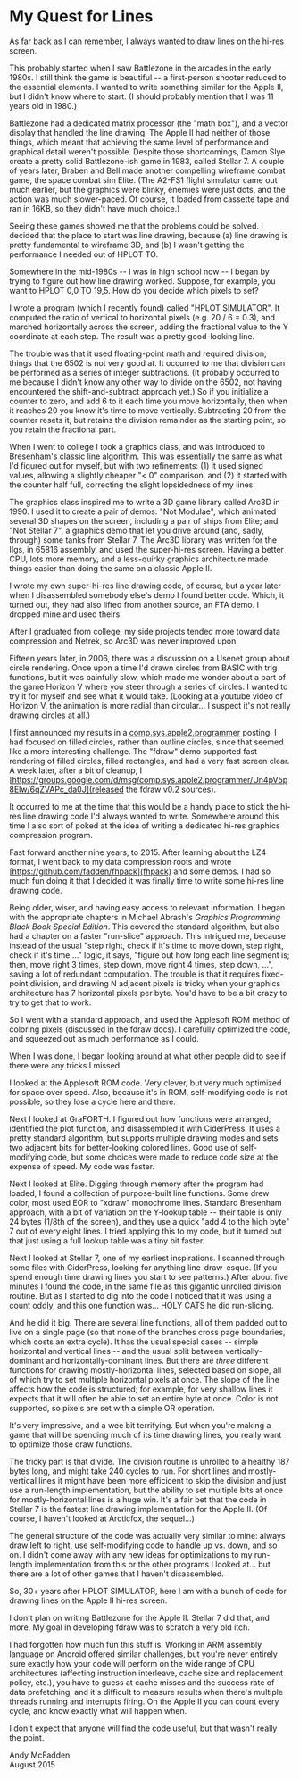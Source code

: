 My Quest for Lines
==================

As far back as I can remember, I always wanted to draw lines on the
hi-res screen.

This probably started when I saw Battlezone in the arcades in the early
1980s.  I still think the game is beautiful -- a first-person shooter
reduced to the essential elements.  I wanted to write something similar
for the Apple II, but I didn't know where to start.  (I should probably
mention that I was 11 years old in 1980.)

Battlezone had a dedicated matrix processor (the "math box"), and a
vector display that handled the line drawing.  The Apple II had neither
of those things, which meant that achieving the same level of performance
and graphical detail weren't possible.  Despite those shortcomings, Damon
Slye create a pretty solid Battlezone-ish game in 1983, called Stellar 7.
A couple of years later, Braben and Bell made another compelling wireframe
combat game, the space combat sim Elite.  (The A2-FS1 flight simulator
came out much earlier, but the graphics were blinky, enemies were just
dots, and the action was much slower-paced.  Of course, it loaded from
cassette tape and ran in 16KB, so they didn't have much choice.)

Seeing these games showed me that the problems could be solved.  I decided
that the place to start was line drawing, because (a) line drawing is
pretty fundamental to wireframe 3D, and (b) I wasn't getting the performance
I needed out of HPLOT TO.

Somewhere in the mid-1980s -- I was in high school now -- I began by trying
to figure out how line drawing worked.  Suppose, for example, you want to
HPLOT 0,0 TO 19,5.  How do you decide which pixels to set?

I wrote a program (which I recently found) called "HPLOT SIMULATOR".  It
computed the ratio of vertical to horizontal pixels (e.g. 20 / 6 = 0.3),
and marched horizontally across the screen, adding the fractional value to
the Y coordinate at each step.  The result was a pretty good-looking line.

The trouble was that it used floating-point math and required division,
things that the 6502 is not very good at.  It occurred to me that division
can be performed as a series of integer subtractions.  (It probably occurred
to me because I didn't know any other way to divide on the 6502, not having
encountered the shift-and-subtract approach yet.)  So if you initialize a
counter to zero, and add 6 to it each time you move horizontally, then when
it reaches 20 you know it's time to move vertically.  Subtracting 20 from
the counter resets it, but retains the division remainder as the starting
point, so you retain the fractional part.

When I went to college I took a graphics class, and was introduced to
Bresenham's classic line algorithm.  This was essentially the same as what
I'd figured out for myself, but with two refinements: (1) it used signed
values, allowing a slightly cheaper "< 0" comparison, and (2) it started
with the counter half full, correcting the slight lopsidedness of my lines.

The graphics class inspired me to write a 3D game library called Arc3D
in 1990.  I used it to create a pair of demos: "Not Modulae", which
animated several 3D shapes on the screen, including a pair of ships from
Elite; and "Not Stellar 7", a graphics demo that let you drive around
(and, sadly, through) some tanks from Stellar 7.  The Arc3D library was
written for the IIgs, in 65816 assembly, and used the super-hi-res screen.
Having a better CPU, lots more memory, and a less-quirky graphics
architecture made things easier than doing the same on a classic Apple II.

I wrote my own super-hi-res line drawing code, of course, but a year later
when I disassembled somebody else's demo I found better code.  Which, it
turned out, they had also lifted from another source, an FTA demo.  I
dropped mine and used theirs.

After I graduated from college, my side projects tended more toward data
compression and Netrek, so Arc3D was never improved upon.

Fifteen years later, in 2006, there was a discussion on a Usenet group
about circle rendering.  Once upon a time I'd drawn circles from BASIC
with trig functions, but it was painfully slow, which made me wonder
about a part of the game Horizon V where you steer through a series of
circles.  I wanted to try it for myself and see what it would take.
(Looking at a youtube video of Horizon V, the animation is more radial
than circular... I suspect it's not really drawing circles at all.)

I first announced my results in a
[comp.sys.apple2.programmer](https://groups.google.com/forum/#!msg/comp.sys.apple2.programmer/Vj_xVjMHaR0/cLU3t2TlPrMJ)
posting.  I had focused on filled circles, rather than outline circles,
since that seemed like a more interesting challenge.  The "fdraw" demo
supported fast rendering of filled circles, filled rectangles, and had
a very fast screen clear.  A week later, after a bit of cleanup, I
[https://groups.google.com/d/msg/comp.sys.apple2.programmer/Un4pV5p8Elw/6qZVAPc_da0J](released the fdraw v0.2 sources).

It occurred to me at the time that this would be a handy place to stick
the hi-res line drawing code I'd always wanted to write.  Somewhere around
this time I also sort of poked at the idea of writing a dedicated hi-res
graphics compression program.

Fast forward another nine years, to 2015.  After learning about the LZ4
format, I went back to my data compression roots and wrote
[https://github.com/fadden/fhpack](fhpack) and some demos.  I had so much
fun doing it that I decided it was finally time to write some hi-res
line drawing code.

Being older, wiser, and having easy access to relevant information, I
began with the appropriate chapters in Michael Abrash's _Graphics
Programming Black Book Special Edition_.  This covered the standard
algorithm, but also had a chapter on a faster "run-slice" approach.
This intrigued me, because instead of the usual "step right, check if
it's time to move down, step right, check if it's time ..." logic, it
says, "figure out how long each line segment is; then, move right 3
times, step down, move right 4 times, step down, ...", saving a lot of
redundant computation.  The trouble is that it requires fixed-point
division, and drawing N adjacent pixels is tricky when your graphics
architecture has 7 horizontal pixels per byte.  You'd have to be a bit
crazy to try to get that to work.

So I went with a standard approach, and used the Applesoft ROM method of
coloring pixels (discussed in the fdraw docs).  I carefully optimized
the code, and squeezed out as much performance as I could.

When I was done, I began looking around at what other people did to see if
there were any tricks I missed.

I looked at the Applesoft ROM code.  Very clever, but very much optimized
for space over speed.  Also, because it's in ROM, self-modifying code is
not possible, so they lose a cycle here and there.

Next I looked at GraFORTH.  I figured out how functions were arranged,
identified the plot function, and disassembled it with CiderPress.  It uses
a pretty standard algorithm, but supports multiple drawing modes and sets
two adjacent bits for better-looking colored lines.  Good use of
self-modifying code, but some choices were made to reduce code size at the
expense of speed.  My code was faster.

Next I looked at Elite.  Digging through memory after the program had
loaded, I found a collection of purpose-built line functions.  Some drew
color, most used EOR to "xdraw" monochrome lines.  Standard Bresenham
approach, with a bit of variation on the Y-lookup table -- their table is
only 24 bytes (1/8th of the screen), and they use a quick "add 4 to the
high byte" 7 out of every eight lines.  I tried applying this to my code,
but it turned out that just using a full lookup table was a tiny bit faster.

Next I looked at Stellar 7, one of my earliest inspirations.  I scanned
through some files with CiderPress, looking for anything line-draw-esque.
(If you spend enough time drawing lines you start to see patterns.)
After about five minutes I found the code, in the same file as this
gigantic unrolled division routine.  But as I started to dig into the code
I noticed that it was using a count oddly, and this one function was...
HOLY CATS he did run-slicing.

And he did it big.  There are several line functions, all of them padded
out to live on a single page (so that none of the branches cross page
boundaries, which costs an extra cycle).  It has the usual special cases --
simple horizontal and vertical lines -- and the usual split between
vertically-dominant and horizontally-dominant lines.  But there are *three*
different functions for drawing mostly-horizontal lines, selected based on
slope, all of which try to set multiple horizontal pixels at once.  The
slope of the line affects how the code is structured; for example, for
very shallow lines it expects that it will often be able to set an entire
byte at once.  Color is not supported, so pixels are set with a simple
OR operation.

It's very impressive, and a wee bit terrifying.  But when you're making
a game that will be spending much of its time drawing lines, you really
want to optimize those draw functions.

The tricky part is that divide.  The division routine is unrolled to a
healthy 187 bytes long, and might take 240 cycles to run.  For short
lines and mostly-vertical lines it might have been more efficicent to skip
the division and just use a run-length implementation, but the ability to
set multiple bits at once for mostly-horizontal lines is a huge win.  It's
a fair bet that the code in Stellar 7 is the fastest line drawing
implementation for the Apple II.  (Of course, I haven't looked at Arcticfox,
the sequel...)

The general structure of the code was actually very similar to mine: always
draw left to right, use self-modifying code to handle up vs. down, and so on.
I didn't come away with any new ideas for optimizations to my run-length
implementation from this or the other programs I looked at... but there
are a lot of other games that I haven't disassembled.


So, 30+ years after HPLOT SIMULATOR, here I am with a bunch of code for
drawing lines on the Apple II hi-res screen.

I don't plan on writing Battlezone for the Apple II.  Stellar 7 did that,
and more.  My goal in developing fdraw was to scratch a very old itch.

I had forgotten how much fun this stuff is.  Working in ARM assembly
language on Android offered similar challenges, but you're never entirely
sure exactly how your code will perform on the wide range of CPU
architectures (affecting instruction interleave, cache size and
replacement policy, etc.), you have to guess at cache misses and the
success rate of data prefetching, and it's difficult to measure results when
there's multiple threads running and interrupts firing.  On the Apple II
you can count every cycle, and know exactly what will happen when.

I don't expect that anyone will find the code useful, but that wasn't
really the point.

Andy McFadden  
August 2015

